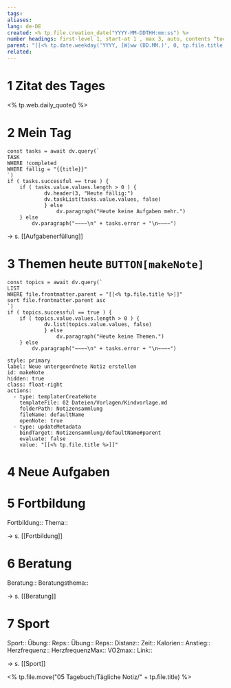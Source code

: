 ```yaml
---
tags: 
aliases: 
lang: de-DE
created: <% tp.file.creation_date("YYYY-MM-DDTHH:mm:ss") %>
number headings: first-level 1, start-at 1 , max 3, auto, contents ^toc
parent: "[[<% tp.date.weekday('YYYY, [W]ww (DD.MM.)', 0, tp.file.title, 'YYYY-MM-DD') %>]]"
related:
---
```

# 1 Zitat des Tages

<% tp.web.daily_quote() %>

# 2 Mein Tag
```dataviewjs 
const tasks = await dv.query(` 
TASK 
WHERE !completed
WHERE fällig = "{{title}}"
`) 
if ( tasks.successful == true ) { 
	if ( tasks.value.values.length > 0 ) { 
			dv.header(3, "Heute fällig:") 
			dv.taskList(tasks.value.values, false) 
			} else 
				dv.paragraph("Heute keine Aufgaben mehr.")
	} else 
		dv.paragraph("~~~~\n" + tasks.error + "\n~~~~") 
```
→ s. [[Aufgabenerfüllung]]

# 3 Themen heute `BUTTON[makeNote]`
```dataviewjs 
const topics = await dv.query(` 
LIST 
WHERE file.frontmatter.parent = "[[<% tp.file.title %>]]"
sort file.frontmatter.parent asc
`) 
if ( topics.successful == true ) { 
	if ( topics.value.values.length > 0 ) { 
			dv.list(topics.value.values, false) 
			} else 
				dv.paragraph("Heute keine Themen.")
	} else 
		dv.paragraph("~~~~\n" + tasks.error + "\n~~~~") 
```
```meta-bind-button
style: primary
label: Neue untergeordnete Notiz erstellen
id: makeNote
hidden: true
class: float-right
actions:
  - type: templaterCreateNote
    templateFile: 02 Dateien/Vorlagen/Kindvorlage.md
    folderPath: Notizensammlung
    fileName: defaultName
    openNote: true
  - type: updateMetadata
    bindTarget: Notizensammlung/defaultName#parent
    evaluate: false
    value: "[[<% tp.file.title %>]]"
```
# 4 Neue Aufgaben


# 5 Fortbildung
Fortbildung::
Thema::

→ s. [[Fortbildung]]

# 6 Beratung
Beratung:: 
Beratungsthema:: 

→ s. [[Beratung]]

# 7 Sport
Sport:: 
Übung:: 
Reps:: 
Übung:: 
Reps:: 
Distanz:: 
Zeit:: 
Kalorien:: 
Anstieg:: 
Herzfrequenz:: 
HerzfrequenzMax:: 
VO2max:: 
Link:: 

→ s. [[Sport]]

<% tp.file.move("05 Tagebuch/Tägliche Notiz/" + tp.file.title) %>